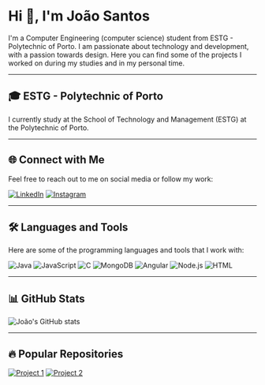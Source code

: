 # Hi 👋, I'm João Santos

I'm a Computer Engineering (computer science) student from ESTG - Polytechnic of Porto. I am passionate about technology and development, with a passion towards design. Here you can find some of the projects I worked on during my studies and in my personal time.

---

## 🎓 ESTG - Polytechnic of Porto

I currently study at the School of Technology and Management (ESTG) at the Polytechnic of Porto.

---

## 🌐 Connect with Me

Feel free to reach out to me on social media or follow my work:

[![LinkedIn](https://img.shields.io/badge/-LinkedIn-blue?style=flat-square&logo=linkedin)]([https://www.linkedin.com/in/joaosantos](https://www.linkedin.com/in/joao-santos-0023ab25b/))
[![Instagram](https://img.shields.io/badge/-Instagram-purple?style=flat-square&logo=instagram)](https://www.instagram.com/joaosantos)


---

## 🛠️ Languages and Tools

Here are some of the programming languages and tools that I work with:

![Java](https://img.shields.io/badge/-Java-orange?style=flat-square&logo=java)
![JavaScript](https://img.shields.io/badge/-JavaScript-yellow?style=flat-square&logo=javascript)
![C](https://img.shields.io/badge/-C-blue?style=flat-square&logo=c)
![MongoDB](https://img.shields.io/badge/-MongoDB-green?style=flat-square&logo=mongodb)
![Angular](https://img.shields.io/badge/-Angular-red?style=flat-square&logo=angular)
![Node.js](https://img.shields.io/badge/-Node.js-green?style=flat-square&logo=node.js)
![HTML](https://img.shields.io/badge/-HTML5-E34F26?style=flat-square&logo=html5)

---

## 📊 GitHub Stats

![João's GitHub stats](https://github-readme-stats.vercel.app/api?username=joaosantos&show_icons=true&theme=dark)

---

## 🔥 Popular Repositories

[![Project 1](https://github-readme-stats.vercel.app/api/pin/?username=joaosantos&repo=project1)](https://github.com/joaosantos/project1)
[![Project 2](https://github-readme-stats.vercel.app/api/pin/?username=joaosantos&repo=project2)](https://github.com/joaosantos/project2)
